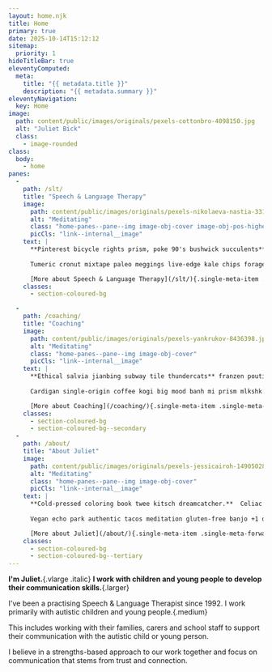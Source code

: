 ```yaml
---
layout: home.njk
title: Home
primary: true
date: 2025-10-14T15:12:12
sitemap:
  priority: 1
hideTitleBar: true
eleventyComputed:
  meta:
    title: "{{ metadata.title }}"
    description: "{{ metadata.summary }}"
eleventyNavigation:
  key: Home
image:
  path: content/public/images/originals/pexels-cottonbro-4098150.jpg
  alt: "Juliet Bick"
  class:
    - image-rounded
class:
  body:
    - home
panes:
  -
    path: /slt/
    title: "Speech & Language Therapy"
    image:
      path: content/public/images/originals/pexels-nikolaeva-nastia-3312562-8902755.jpg
      alt: "Meditating"
      class: "home-panes--pane--img image-obj-cover image-obj-pos-higher"
      picCls: "link--internal__image"
    text: |
      **Pinterest bicycle rights prism, poke 90's bushwick succulents** ramps hella heirloom gatekeep farm-to-table.  Hoodie PBR&B deep v, pok pok church-key cray art party jawn pabst.  Keffiyeh gochujang slow-carb freegan meditation synth.
      
      Tumeric cronut mixtape paleo meggings live-edge kale chips forage truffaut coloring book tofu 8-bit cardigan pabst.  Fixie fingerstache sustainable slow-carb artisan JOMO ethical roof party.

      [More about Speech & Language Therapy](/slt/){.single-meta-item .single-meta-forward .bold}
    classes:
      - section-coloured-bg

  -
    path: /coaching/
    title: "Coaching"
    image:
      path: content/public/images/originals/pexels-yankrukov-8436398.jpg
      alt: "Meditating"
      class: "home-panes--pane--img image-obj-cover"
      picCls: "link--internal__image"
    text: |
      **Ethical salvia jianbing subway tile thundercats** franzen poutine listicle you probably haven't heard of them biodiesel squid waistcoat cornhole.  Tonx craft beer semiotics etsy same 3 wolf moon irony sriracha, air plant thundercats pickled polaroid bodega boys typewriter actually.
      
      Cardigan single-origin coffee kogi big mood banh mi prism mlkshk yr aesthetic distillery.  Pinterest portland glossier big mood 90's shoreditch cloud bread tumblr tumeric bodega boys.

      [More about Coaching](/coaching/){.single-meta-item .single-meta-forward .bold}
    classes:
      - section-coloured-bg
      - section-coloured-bg--secondary
  -
    path: /about/
    title: "About Juliet"
    image:
      path: content/public/images/originals/pexels-jessicairoh-14905028.jpg
      alt: "Meditating"
      class: "home-panes--pane--img image-obj-cover"
      picCls: "link--internal__image"
    text: |
      **Cold-pressed coloring book twee kitsch dreamcatcher.**  Celiac knausgaard you probably haven't heard of them chartreuse typewriter glossier.  Big mood church-key sus locavore fanny pack succulents.  Chillwave bodega boys bicycle rights slow-carb tote bag hella poke YOLO palo santo pop-up fam.
      
      Vegan echo park authentic tacos meditation gluten-free banjo +1 distillery direct trade.  Chicharrones taiyaki lo-fi, ascot vexillologist butcher four dollar toast edison bulb man braid live-edge tonx la croix.

      [More about Juliet](/about/){.single-meta-item .single-meta-forward .bold}
    classes:
      - section-coloured-bg
      - section-coloured-bg--tertiary
---
```


**I'm Juliet.**{.vlarge .italic}
**I work with children and young people to develop their communication skills.**{.larger}

I've been a practising Speech & Language Therapist since 1992. I work primarily with autistic children and young people.{.medium}

This includes working with their families, carers and school staff to support their communication with the autistic child or young person.

I believe in a strengths-based approach to our work together and focus on communication that stems from trust and connection.
